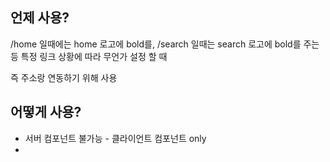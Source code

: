 
## 언제 사용?

/home 일때에는 home 로고에 bold를, /search 일때는 search 로고에 bold를 주는 등 특정 링크 상황에 따라 무언가 설정 할 때

즉 주소랑 연동하기 위해 사용
## 어떻게 사용?

- 서버 컴포넌트 불가능 - 클라이언트 컴포넌트 only
- 